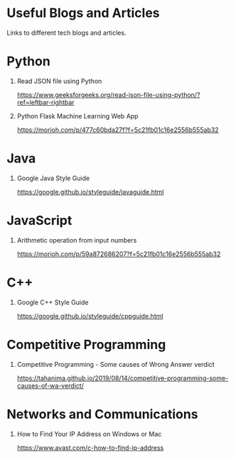 # Useful Blogs and Articles
Links to different tech blogs and articles.

# Python
1. Read JSON file using Python

   https://www.geeksforgeeks.org/read-json-file-using-python/?ref=leftbar-rightbar

2. Python Flask Machine Learning Web App

   https://morioh.com/p/477c60bda27f?f=5c21fb01c16e2556b555ab32

# Java
1. Google Java Style Guide

   https://google.github.io/styleguide/javaguide.html

# JavaScript
1. Arithmetic operation from input numbers

   https://morioh.com/p/59a872686207?f=5c21fb01c16e2556b555ab32

# C++
1. Google C++ Style Guide

   https://google.github.io/styleguide/cppguide.html

# Competitive Programming
1. Competitive Programming - Some causes of Wrong Answer verdict

   https://tahanima.github.io/2019/08/14/competitive-programming-some-causes-of-wa-verdict/
   
# Networks and Communications
1. How to Find Your IP Address on Windows or Mac

   https://www.avast.com/c-how-to-find-ip-address
